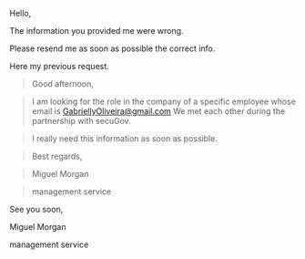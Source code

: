 Hello,

The information you provided me were wrong.
Please resend me as soon as possible the correct info.
Here my previous request.
>Good afternoon,
>
>I am looking for the role in the company of a specific employee whose email is GabriellyOliveira@gmail.com
>We met each other during the partnership with secuGov.
>I really need this information as soon as possible.
>
>
>Best regards,
>
>Miguel Morgan
>management service
>

See you soon,

Miguel Morgan
management service
